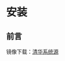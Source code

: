 # 安装

## 前言

镜像下载：[清华系统源](https://mirrors.tuna.tsinghua.edu.cn/raspberry-pi-os-images/raspios_full_arm64/images/raspios_full_arm64-2022-04-07/)